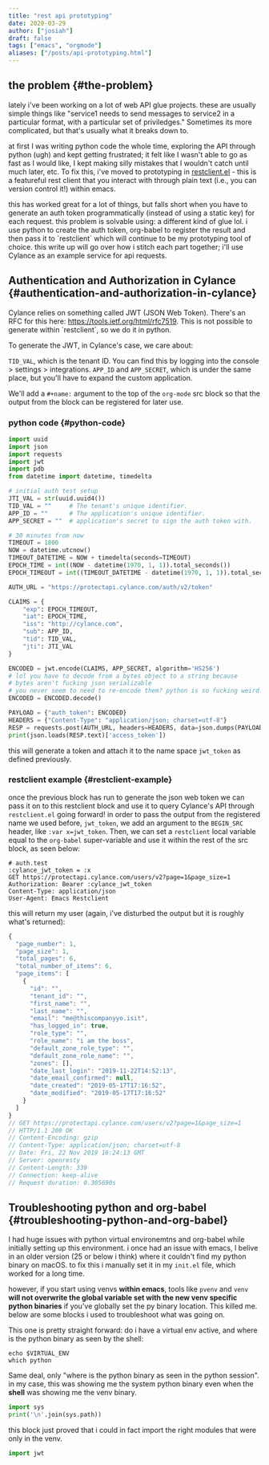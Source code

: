 ```yaml
---
title: "rest api prototyping"
date: 2020-03-29
author: ["josiah"]
draft: false
tags: ["emacs", "orgmode"]
aliases: ["/posts/api-prototyping.html"]
---
```


## the problem {#the-problem}

lately i've been working on a lot of web API glue projects. these are usually simple things like "service1 needs to send messages to service2 in a particular format, with a particular set of priviledges." Sometimes its more complicated, but that's usually what it breaks down to.

at first I was writing python code the whole time, exploring the API through python (ugh) and kept getting frustrated; it felt like I wasn't able to go as fast as I would like, I kept making silly mistakes that I wouldn't catch until much later, etc. To fix this, i've moved to prototyping in [restclient.el](https://github.com/pashky/restclient.el) - this is a featureful rest client that you interact with through plain text (i.e., you can version control it!) within emacs.

this has worked great for a lot of things, but falls short when you have to generate an auth token programmatically (instead of using a static key) for each request. this problem is solvable using: a different kind of glue lol. i use python to create the auth token, org-babel to register the result and then pass it to \`restclient\` which will continue to be my prototyping tool of choice. this write up will go over how i stitch each part together; i'll use Cylance as an example service for api requests.


## Authentication and Authorization in Cylance {#authentication-and-authorization-in-cylance}

Cylance relies on something called JWT (JSON Web Token). There's an RFC for this here: <https://tools.ietf.org/html/rfc7519>. This is not possible to generate within \`restclient\`, so we do it in python.

To generate the JWT, in Cylance's case, we care about:

`TID_VAL`, which is the tenant ID. You can find this by logging into the console &gt; settings &gt; integrations.
`APP_ID` and `APP_SECRET`, which is under the same place, but you'll have to expand the custom application.

We'll add a `#+name:` argument to the top of the `org-mode` src block so that the output from the block can be registered for later use.


### python code {#python-code}

```python
import uuid
import json
import requests
import jwt
import pdb
from datetime import datetime, timedelta

# initial auth test setup
JTI_VAL = str(uuid.uuid4())
TID_VAL = ""     # The tenant's unique identifier.
APP_ID = ""      # The application's unique identifier.
APP_SECRET = ""  # application's secret to sign the auth token with.

# 30 minutes from now
TIMEOUT = 1800
NOW = datetime.utcnow()
TIMEOUT_DATETIME = NOW + timedelta(seconds=TIMEOUT)
EPOCH_TIME = int((NOW - datetime(1970, 1, 1)).total_seconds())
EPOCH_TIMEOUT = int((TIMEOUT_DATETIME - datetime(1970, 1, 1)).total_seconds())

AUTH_URL = "https://protectapi.cylance.com/auth/v2/token"

CLAIMS = {
    "exp": EPOCH_TIMEOUT,
    "iat": EPOCH_TIME,
    "iss": "http://cylance.com",
    "sub": APP_ID,
    "tid": TID_VAL,
    "jti": JTI_VAL
}

ENCODED = jwt.encode(CLAIMS, APP_SECRET, algorithm='HS256')
# lol you have to decode from a bytes object to a string because
# bytes aren't fucking json serializable
# you never seem to need to re-encode them? python is so fucking weird.
ENCODED = ENCODED.decode()

PAYLOAD = {"auth_token": ENCODED}
HEADERS = {"Content-Type": "application/json; charset=utf-8"}
RESP = requests.post(AUTH_URL, headers=HEADERS, data=json.dumps(PAYLOAD))
print(json.loads(RESP.text)['access_token'])
```

this will generate a token and attach it to the name space `jwt_token` as defined previously.


### restclient example {#restclient-example}

once the previous block has run to generate the json web token  we can pass it on to this restclient block and use it to query Cylance's API through `restclient.el` going forward! in order to pass the output from the registered name we used before, `jwt_token`, we add an argument to the `BEGIN_SRC` header, like `:var x=jwt_token`. Then, we can set a `restclient` local variable equal to the `org-babel` super-variable and use it within the rest of the src block, as seen below:

```restclient
# auth.test
:cylance_jwt_token = :x
GET https://protectapi.cylance.com/users/v2?page=1&page_size=1
Authorization: Bearer :cylance_jwt_token
Content-Type: application/json
User-Agent: Emacs Restclient

```

this will return my user (again, i've disturbed the output but it is roughly what's returned):

```js
{
  "page_number": 1,
  "page_size": 1,
  "total_pages": 6,
  "total_number_of_items": 6,
  "page_items": [
    {
      "id": "",
      "tenant_id": "",
      "first_name": "",
      "last_name": "",
      "email": "me@thiscompanyyo.isit",
      "has_logged_in": true,
      "role_type": "",
      "role_name": "i am the boss",
      "default_zone_role_type": "",
      "default_zone_role_name": "",
      "zones": [],
      "date_last_login": "2019-11-22T14:52:13",
      "date_email_confirmed": null,
      "date_created": "2019-05-17T17:16:52",
      "date_modified": "2019-05-17T17:16:52"
    }
  ]
}
// GET https://protectapi.cylance.com/users/v2?page=1&page_size=1
// HTTP/1.1 200 OK
// Content-Encoding: gzip
// Content-Type: application/json; charset=utf-8
// Date: Fri, 22 Nov 2019 16:24:13 GMT
// Server: openresty
// Content-Length: 339
// Connection: keep-alive
// Request duration: 0.305690s
```


## Troubleshooting python and org-babel {#troubleshooting-python-and-org-babel}

I had huge issues with python virtual environemtns and org-babel while initially setting up this environment. i once had an issue with emacs, I belive in an older version (25 or below i think) where it couldn't find my python binary on macOS. to fix this i manually set it in my `init.el` file, which worked for a long time.

however, if you start using venvs **within emacs**, tools like `pvenv` and `venv` **will not overwrite the global variable set with the new venv specific python binaries** if you've globally set the py binary location. This killed me. below are some blocks i used to troubleshoot what was going on.

This one is pretty straight forward: do i have a virtual env active, and where is the python binary as seen by the shell:

```shell
echo $VIRTUAL_ENV
which python
```

Same deal, only "where is the python binary as seen in the python session". in my case, this was showing me the system python binary even when the **shell** was showing me the venv binary.

```python
import sys
print('\n'.join(sys.path))
```

this block just proved that i could in fact import the right modules that were only in the venv.

```python
import jwt
```
